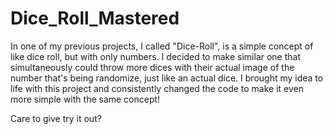 # Dice_Roll_Mastered
In one of my previous projects, I called "Dice-Roll", is a simple concept of like dice roll, but with only numbers. I decided to make similar one that simultaneously could throw more dices with their actual image of the number that's being randomize, just like an actual dice. I brought my idea to life with this project and consistently changed the code to make it even more simple with the same concept!

Care to give try it out?
